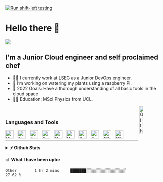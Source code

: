 [![Run shift-left testing](https://github.com/azdim/azdim/actions/workflows/shiftleft.yml/badge.svg)](https://github.com/azdim/azdim/actions/workflows/shiftleft.yml)

# Hello there 🥸

<img src="https://readme-typing-svg.herokuapp.com/?lines=Welcome!+👋;I+am+Dim;Nice+to+meet+you!&center=true&size=30">

## I'm a Junior Cloud engineer and self proclaimed chef

- 👨‍💻 I currently work at LSEG as a Junior DevOps engineer.
- 🌱 I’m working on watering my plants using a raspberry Pi.
- 🥅 2022 Goals: Have a thorough understanding of all basic tools in the cloud space
- 👨‍🏫 Education: MSci Physics from UCL.

<img width="15%" align="right" alt="Github Image" src="https://github.com/SP-XD/SP-XD/blob/main/images/Developer.gif?raw=true" /><br>
### Languages and Tools

<img align="left" alt="Visual Studio Code" width="26px" src="https://cdn.jsdelivr.net/gh/devicons/devicon/icons/vscode/vscode-original.svg" style="padding-right:10px;" />
<img align="left" alt="Nomad" width="26px" src="https://cdn.worldvectorlogo.com/logos/nomad-2.svg" style="padding-right:10px;" />
<img align="left" alt="Terraform" width="26px" src="https://www.vectorlogo.zone/logos/terraformio/terraformio-icon.svg" style="padding-right:10px;" />
<img align="left" alt="Packer" width="26px" src="https://www.vectorlogo.zone/logos/packerio/packerio-icon.svg" style="padding-right:10px;" />
<img align="left" alt="Consul" width="26px" src="https://www.vectorlogo.zone/logos/consulio/consulio-icon.svg" style="padding-right:10px;" />
<img align="left" alt="Vault" width="26px" src="https://www.vectorlogo.zone/logos/vaultproject/vaultproject-icon.svg" style="padding-right:10px;" />
<img align="left" alt="Openstack" width="26px" src="https://www.vectorlogo.zone/logos/openstack/openstack-icon.svg" style="padding-right:10px;" />
<img align="left" alt="Ansible" width="26px" src="https://www.vectorlogo.zone/logos/ansible/ansible-icon.svg" style="padding-right:10px;" />
<img align="left" alt="Git" width="26px" src="https://www.vectorlogo.zone/logos/git-scm/git-scm-icon.svg" style="padding-right:10px;" />
<img align="left" alt="GitHub" width="26px" src="https://www.vectorlogo.zone/logos/github/github-tile.svg" style="padding-right:10px;" />
<br />

---
<details>
  <summary><b>⚡ Github Stats</b></summary>
  <img align="left" alt="azdim's GitHub Stats" src="https://github-readme-stats.vercel.app/api?username=azdim&theme=onedark&count_private=true&show_icons=true&hide_border=false&title_color=ff652f&icon_color=FFE400&bg_color=09131B&text_color=ffffff&border_color=0c1a25" />

  <img src="https://activity-graph.herokuapp.com/graph?username=azdim&theme=react-dark&bg_color=20232a&hide_border=true" width="100%"/>

</details>

📊 **What I have been upto:**
<!--START_SECTION:waka-->

```text
Other        1 hr 2 mins     ███████░░░░░░░░░░░░░░░░░░   27.62 %
```

<!--END_SECTION:waka-->
